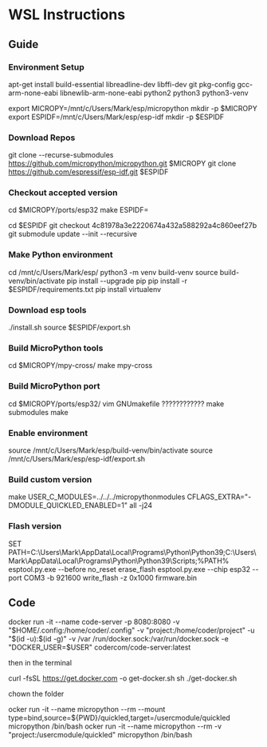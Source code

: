 # WSL Instructions
## Guide
### Environment Setup
apt-get install build-essential libreadline-dev libffi-dev git pkg-config gcc-arm-none-eabi libnewlib-arm-none-eabi python2 python3 python3-venv

export MICROPY=/mnt/c/Users/Mark/esp/micropython
mkdir -p $MICROPY
export ESPIDF=/mnt/c/Users/Mark/esp/esp-idf
mkdir -p $ESPIDF

### Download Repos
git clone --recurse-submodules https://github.com/micropython/micropython.git $MICROPY
git clone https://github.com/espressif/esp-idf.git $ESPIDF

### Checkout accepted version
cd $MICROPY/ports/esp32
make ESPIDF=

cd $ESPIDF
git checkout 4c81978a3e2220674a432a588292a4c860eef27b
git submodule update --init --recursive

### Make Python environment
cd /mnt/c/Users/Mark/esp/
python3 -m venv build-venv
source build-venv/bin/activate
pip install --upgrade pip
pip install -r $ESPIDF/requirements.txt
pip install virtualenv

### Download esp tools
./install.sh
source $ESPIDF/export.sh

### Build MicroPython tools
cd $MICROPY/mpy-cross/
make mpy-cross

### Build MicroPython port
cd $MICROPY/ports/esp32/
vim GNUmakefile ????????????
make submodules
make

### Enable environment
source /mnt/c/Users/Mark/esp/build-venv/bin/activate
source /mnt/c/Users/Mark/esp/esp-idf/export.sh

### Build custom version
make USER_C_MODULES=../../../micropythonmodules CFLAGS_EXTRA="-DMODULE_QUICKLED_ENABLED=1" all -j24

### Flash version
SET PATH=C:\Users\Mark\AppData\Local\Programs\Python\Python39;C:\Users\Mark\AppData\Local\Programs\Python\Python39\Scripts;%PATH%
esptool.py.exe --before no_reset erase_flash
esptool.py.exe --chip esp32 --port COM3 -b 921600 write_flash -z 0x1000 firmware.bin

## Code
docker run -it --name code-server -p 8080:8080   -v "$HOME/.config:/home/coder/.config"   -v "project:/home/coder/project"   -u "$(id -u):$(id -g)" -v /var
/run/docker.sock:/var/run/docker.sock  -e "DOCKER_USER=$USER"   codercom/code-server:latest

then in the terminal

curl -fsSL https://get.docker.com -o get-docker.sh
sh ./get-docker.sh

chown the folder

ocker run -it --name micropython --rm --mount type=bind,source=${PWD}/quickled,target=/usercmodule/quickled micropython /bin/bash
ocker run -it --name micropython --rm -v "project:/usercmodule/quickled" micropython /bin/bash
